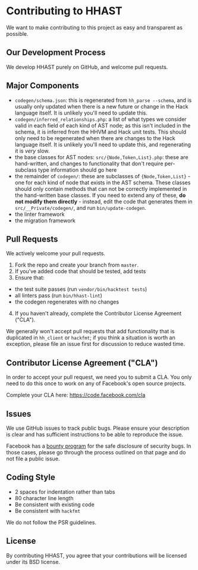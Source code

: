 # Contributing to HHAST
We want to make contributing to this project as easy and transparent as
possible.

## Our Development Process
We develop HHAST purely on GitHub, and welcome pull requests.

## Major Components
 - `codegen/schema.json`: this is regenerated from `hh_parse --schema`, and is
   usually only updated when there is a new future or change in the Hack
   language itself. It is unlikely you'll need to update this.
 - `codegen/inferred_relationships.php`: a list of what types we consider valid
   in each field of each kind of AST node; as this isn't included in the schema,
   it is inferred from the HHVM and Hack unit tests. This should only need to
   be regenerated when there are changes to the Hack language itself. It is
   unlikely you'll need to update this, and regenerating it is *very* slow.
 - the base classes for AST nodes: `src/{Node,Token,List}.php`: these
   are hand-written, and changes to functionality that don't require
   per-subclass type information should go here
 - the remainder of `codegen/`: these are subclasses of
   `{Node,Token,List}` - one for each kind of node that exists in the
   AST schema. These classes should only contain methods that can not be
   correctly implemented in the hand-written base classes. If you need to
   extend any of these, **do not modify them directly** - instead, edit the
   code that generates them in `src/__Private/codegen/`, and run
   `bin/update-codegen`.
 - the linter framework
 - the migration framework

## Pull Requests
We actively welcome your pull requests.
1. Fork the repo and create your branch from `master`.
2. If you've added code that should be tested, add tests
3. Ensure that:
 - the test suite passes (run `vendor/bin/hacktest tests`)
 - all linters pass (run `bin/hhast-lint`)
 - the codegen regenerates with no changes
4. If you haven't already, complete the Contributor License Agreement ("CLA").

We generally won't accept pull requests that add functionality that is duplicated in `hh_client` or `hackfmt`; if you think a situation is worth an exception, please file an issue first for discussion to reduce wasted time.

## Contributor License Agreement ("CLA")
In order to accept your pull request, we need you to submit a CLA. You only need
to do this once to work on any of Facebook's open source projects.

Complete your CLA here: <https://code.facebook.com/cla>

## Issues
We use GitHub issues to track public bugs. Please ensure your description is
clear and has sufficient instructions to be able to reproduce the issue.

Facebook has a [bounty program](https://www.facebook.com/whitehat/) for the safe
disclosure of security bugs. In those cases, please go through the process
outlined on that page and do not file a public issue.

## Coding Style

* 2 spaces for indentation rather than tabs
* 80 character line length
* Be consistent with existing code
* Be consistent with `hackfmt`

We do not follow the PSR guidelines.

## License
By contributing HHAST, you agree that your contributions will be licensed
under its BSD license.
